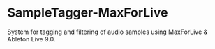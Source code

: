# SampleTagger-MaxForLive
System for tagging and filtering of audio samples using MaxForLive &amp; Ableton Live 9.0.
